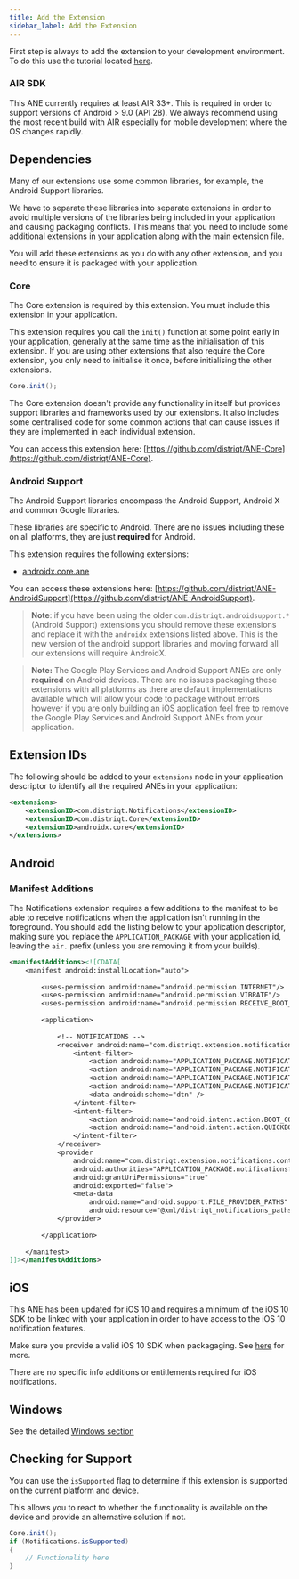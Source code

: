 ```yaml
---
title: Add the Extension
sidebar_label: Add the Extension
---
```


First step is always to add the extension to your development environment. 
To do this use the tutorial located [here](/docs/tutorials/getting-started).


### AIR SDK


This ANE currently requires at least AIR 33+. This is required in order to support versions of Android > 9.0 (API 28). We always recommend using the most recent build with AIR especially for mobile development where the OS changes rapidly.



## Dependencies

Many of our extensions use some common libraries, for example, the Android Support libraries.

We have to separate these libraries into separate extensions in order to avoid multiple versions of the libraries being included in your application and causing packaging conflicts. This means that you need to include some additional extensions in your application along with the main extension file.

You will add these extensions as you do with any other extension, and you need to ensure it is packaged with your application.


### Core 

The Core extension is required by this extension. You must include this extension in your application.

This extension requires you call the `init()` function at some point early in your application, generally at the same time as the initialisation of this extension. If you are using other extensions that also require the Core extension, you only need to initialise it once, before initialising the other extensions.

```actionscript
Core.init();
```

The Core extension doesn't provide any functionality in itself but provides support libraries and frameworks used by our extensions.
It also includes some centralised code for some common actions that can cause issues if they are implemented in each individual extension.

You can access this extension here: [https://github.com/distriqt/ANE-Core](https://github.com/distriqt/ANE-Core).


### Android Support

The Android Support libraries encompass the Android Support, Android X and common Google libraries. 

These libraries are specific to Android. There are no issues including these on all platforms, they are just **required** for Android.

This extension requires the following extensions:

- [androidx.core.ane](https://github.com/distriqt/ANE-AndroidSupport/raw/master/lib/androidx.core.ane)

You can access these extensions here: [https://github.com/distriqt/ANE-AndroidSupport](https://github.com/distriqt/ANE-AndroidSupport).


>
> **Note**: if you have been using the older `com.distriqt.androidsupport.*` (Android Support) extensions you should remove these extensions and replace it with the `androidx` extensions listed above. This is the new version of the android support libraries and moving forward all our extensions will require AndroidX.
>


>
> **Note:** The Google Play Services and Android Support ANEs are only **required** on Android devices. 
> There are no issues packaging these extensions with all platforms as there are default implementations available which will allow your code to package without errors however if you are only building an iOS application feel free to remove the Google Play Services and Android Support ANEs from your application.
>


## Extension IDs

The following should be added to your `extensions` node in your application descriptor to identify all the required ANEs in your application:

```xml
<extensions>
    <extensionID>com.distriqt.Notifications</extensionID>
    <extensionID>com.distriqt.Core</extensionID>
    <extensionID>androidx.core</extensionID>
</extensions>
```



## Android 

### Manifest Additions

The Notifications extension requires a few additions to the manifest to be able to receive notifications when the application isn't running in the foreground. You should add the listing below to your application descriptor, making sure you replace the `APPLICATION_PACKAGE` with your application id, leaving the `air.` prefix (unless you are removing it from your builds).


```xml
<manifestAdditions><![CDATA[
	<manifest android:installLocation="auto">
		
		<uses-permission android:name="android.permission.INTERNET"/>
		<uses-permission android:name="android.permission.VIBRATE"/>
		<uses-permission android:name="android.permission.RECEIVE_BOOT_COMPLETED" />
		
		<application>
		
			<!-- NOTIFICATIONS -->
			<receiver android:name="com.distriqt.extension.notifications.notifications.receivers.NotificationReceiver">
				<intent-filter>
					<action android:name="APPLICATION_PACKAGE.NOTIFICATION_SELECTED" />
					<action android:name="APPLICATION_PACKAGE.NOTIFICATION_DELETED" />
					<action android:name="APPLICATION_PACKAGE.NOTIFICATION_ACTION" />
					<action android:name="APPLICATION_PACKAGE.NOTIFICATION_DELAYED" />
					<data android:scheme="dtn" />
				</intent-filter>
				<intent-filter>
					<action android:name="android.intent.action.BOOT_COMPLETED" />
					<action android:name="android.intent.action.QUICKBOOT_POWERON" />
				</intent-filter>
			</receiver>
			<provider
				android:name="com.distriqt.extension.notifications.content.FileProvider"
				android:authorities="APPLICATION_PACKAGE.notificationsfileprovider"
				android:grantUriPermissions="true"
				android:exported="false">
				<meta-data 
					android:name="android.support.FILE_PROVIDER_PATHS" 
					android:resource="@xml/distriqt_notifications_paths" />
			</provider>
			
		</application>
		
	</manifest>
]]></manifestAdditions>
```




## iOS

This ANE has been updated for iOS 10 and requires a minimum of the iOS 10 SDK to be linked with your application in order to have access to the iOS 10 notification features.

Make sure you provide a valid iOS 10 SDK when packagaging. See [here](/docs/tutorials/getting-started#ios) for more.


There are no specific info additions or entitlements required for iOS notifications.





## Windows 

See the detailed [Windows section](add-the-extension---windows)





## Checking for Support

You can use the `isSupported` flag to determine if this extension is supported on the current platform and device.

This allows you to react to whether the functionality is available on the device and provide an alternative solution if not.


```actionscript
Core.init();
if (Notifications.isSupported)
{
	// Functionality here
}
```

